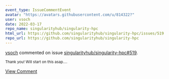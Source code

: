 ```yaml
---
event_type: IssueCommentEvent
avatar: "https://avatars.githubusercontent.com/u/814322?"
user: vsoch
date: 2022-03-17
repo_name: singularityhub/singularity-hpc
html_url: https://github.com/singularityhub/singularity-hpc/issues/519
repo_url: https://github.com/singularityhub/singularity-hpc
---
```


<a href='https://github.com/vsoch' target='_blank'>vsoch</a> commented on issue <a href='https://github.com/singularityhub/singularity-hpc/issues/519' target='_blank'>singularityhub/singularity-hpc#519</a>.

<small>Thank you! Will start on this asap....</small>

<a href='https://github.com/singularityhub/singularity-hpc/issues/519' target='_blank'>View Comment</a>